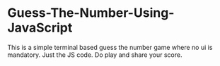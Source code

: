 # Guess-The-Number-Using-JavaScript
This is a simple terminal based guess the number game where no ui is mandatory. Just the JS code. Do play and share your score. 
